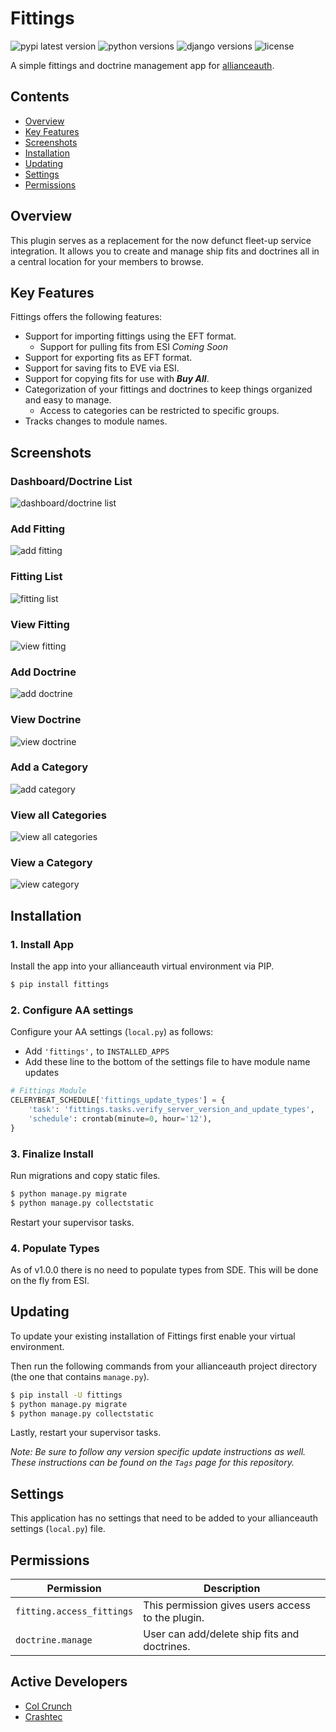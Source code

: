 # Fittings
![pypi latest version](https://img.shields.io/pypi/v/fittings?label=latest)
![python versions](https://img.shields.io/pypi/pyversions/fittings)
![django versions](https://img.shields.io/pypi/djversions/fittings?label=django)
![license](https://img.shields.io/pypi/l/fittings?color=green)

A simple fittings and doctrine management app for [allianceauth](https://gitlab.com/allianceauth/allianceauth).

## Contents

- [Overview](#overview)
- [Key Features](#key-features)
- [Screenshots](#screenshots)
- [Installation](#installation)
- [Updating](#updating)
- [Settings](#settings)
- [Permissions](#permissions)


## Overview
This plugin serves as a replacement for the now defunct fleet-up service integration. It allows you to create and manage ship fits and doctrines all in a 
central location for your members to browse.

## Key Features
Fittings offers the following features:

* Support for importing fittings using the EFT format. 
  * Support for pulling fits from ESI *Coming Soon*
* Support for exporting fits as EFT format.
* Support for saving fits to EVE via ESI.
* Support for copying fits for use with ***Buy All***.
* Categorization of your fittings and doctrines to keep things organized
and easy to manage.
  * Access to categories can be restricted to specific groups.
* Tracks changes to module names.

## Screenshots

### Dashboard/Doctrine List
![dashboard/doctrine list](https://i.imgur.com/AUla6oR.png)

### Add Fitting
![add fitting](https://i.imgur.com/09Ht3Zy.png)

### Fitting List
![fitting list](https://i.imgur.com/JTyaot7.png)

### View Fitting
![view fitting](https://i.imgur.com/3H2PgXC.png)

### Add Doctrine
![add doctrine](https://i.imgur.com/WWSJHmb.png)

### View Doctrine
![view doctrine](https://i.imgur.com/9IJN3jt.png)

### Add a Category
![add category](https://i.imgur.com/0ytpF66.png)

### View all Categories
![view all categories](https://i.imgur.com/kRyr34p.png)

### View a Category
![view category](https://i.imgur.com/hs7DDqp.png)

## Installation
### 1. Install App
Install the app into your allianceauth virtual environment via PIP.

```bash
$ pip install fittings 
```

### 2. Configure AA settings

Configure your AA settings (`local.py`) as follows:

- Add `'fittings',` to `INSTALLED_APPS`
- Add these line to the bottom of the settings file to have module name updates

```python
# Fittings Module
CELERYBEAT_SCHEDULE['fittings_update_types'] = {
    'task': 'fittings.tasks.verify_server_version_and_update_types',
    'schedule': crontab(minute=0, hour='12'),
}
```
### 3. Finalize Install
Run migrations and copy static files. 

```bash
$ python manage.py migrate
$ python manage.py collectstatic
```

Restart your supervisor tasks.

### 4. Populate Types
As of v1.0.0 there is no need to populate types from SDE. This will be done on the fly from
ESI. 

## Updating
To update your existing installation of Fittings first enable your virtual environment.

Then run the following commands from your allianceauth project directory (the one that contains `manage.py`).

```bash
$ pip install -U fittings
$ python manage.py migrate
$ python manage.py collectstatic
```

Lastly, restart your supervisor tasks.

*Note: Be sure to follow any version specific update instructions as well. These instructions can be found on the `Tags` page for this repository.*

## Settings
This application has no settings that need to be added to your allianceauth settings (`local.py`) file.

## Permissions

Permission | Description
-- | --
`fitting.access_fittings` | This permission gives users access to the plugin.
`doctrine.manage` | User can add/delete ship fits and doctrines.

## Active Developers
* [Col Crunch](http://gitlab.com/colcrunch)
* [Crashtec](https://gitlab.com/huideaki)